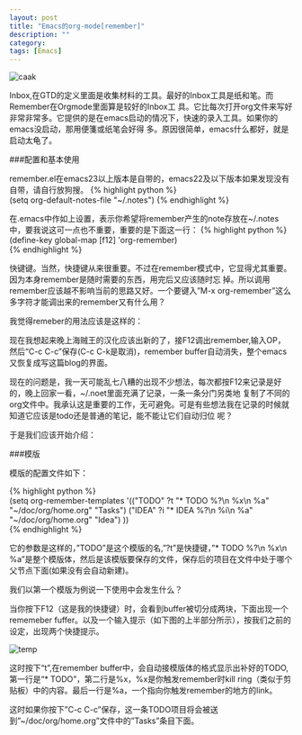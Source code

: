 ```yaml
---
layout: post
title: "Emacs的org-mode[remember]"
description: ""
category: 
tags: [Emacs]
---
```


![caak](http://interbbs.b0.upaiyun.com/emacs/remember1.png)

Inbox,在GTD的定义里面是收集材料的工具。最好的Inbox工具是纸和笔。而Remember在Orgmode里面算是较好的Inbox工 具。它比每次打开org文件来写好非常非常多。它提供的是在emacs启动的情况下，快速的录入工具。如果你的emacs没启动，那用便箋或纸笔会好得 多。原因很简单，emacs什么都好，就是启动太龟了。

###配置和基本使用

remember.el在emacs23以上版本是自带的，emacs22及以下版本如果发现没有自带，请自行放狗搜。
{% highlight python %}  
   (setq org-default-notes-file "~/.notes")
{% endhighlight %}
    
在.emacs中作如上设置，表示你希望将remember产生的note存放在~/.notes中，要我说这可一点也不重要，重要的是下面这一行：
{% highlight python %}  
   (define-key global-map [f12] 'org-remember)  
{% endhighlight %}
  
快键键。当然，快捷键从来很重要。不过在remember模式中，它显得尤其重要。因为本身remember是随时需要的东西，用完后又应该随时忘 掉。所以调用remember应该越不影响当前的思路又好。一个要键入”M-x org-remember”这么多字符才能调出来的remember又有什么用？

我觉得remeber的用法应该是这样的：

现在我想起来晚上海贼王的汉化应该出新的了，接F12调出remember,输入OP，然后“C-c C-c”保存(C-c C-k是取消)，remember buffer自动消失，整个emacs又恢复成写这篇blog的界面。

现在的问题是，我一天可能乱七八糟的出现不少想法，每次都按F12来记录是好的，晚上回家一看，~/.noet里面充满了记录，一条一条分门另类地 复制了不同的org文件中。我承认这是重要的工作，无可避免。可是有些想法我在记录的时候就知道它应该是todo还是普通的笔记，能不能让它们自动归位 呢？

于是我们应该开始介绍：

###模版

模版的配置文件如下：

{% highlight python %}  
     (setq org-remember-templates
      '(("TODO" ?t "* TODO %?\n %x\n %a" "~/doc/org/home.org" "Tasks")
	("IDEA" ?i "* IDEA %?\n %i\n %a" "~/doc/org/home.org" "Idea")
	))  
{% endhighlight %}

它的参数是这样的，”TODO”是这个模版的名,”?t”是快捷键，”* TODO %?\n %x\n %a”是整个模版体，然后是该模版要保存的文件，保存后的项目在文件中处于哪个父节点下面(如果没有会自动新建)。

我们以第一个模版为例说一下使用中会发生什么？

当你按下F12（这是我的快捷键）时，会看到buffer被切分成两块，下面出现一个rememeber fuffer。以及一个输入提示（如下图的上半部分所示），按我们之前的设定，出现两个快捷提示。

![temp](http://interbbs.b0.upaiyun.com/emacs/remembertemp.png)

这时按下“t”,在remember buffer中，会自动接模版体的格式显示出补好的TODO,第一行是“* TODO”，第二行是%x，%x是你触发remember时kill ring（类似于剪贴板）中的内容。最后一行是%a，一个指向你触发remember的地方的link。

这时如果你按下”C-c C-c”保存，这一条TODO项目将会被送到”~/doc/org/home.org”文件中的”Tasks”条目下面。